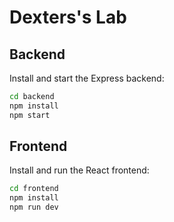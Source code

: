 # Dexters's Lab

## Backend

Install and start the Express backend:

```sh
cd backend
npm install
npm start
```

## Frontend

Install and run the React frontend:

```sh
cd frontend
npm install
npm run dev
```

